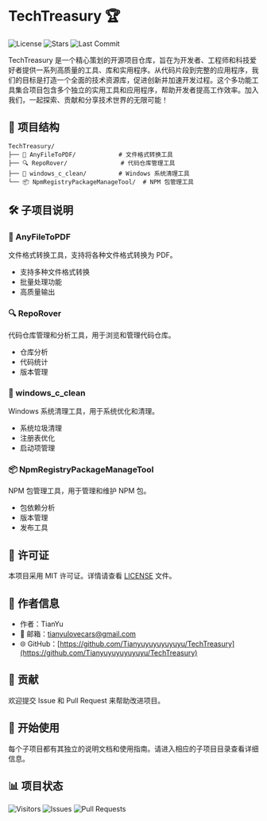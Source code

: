 # TechTreasury 🏆

![License](https://img.shields.io/badge/license-MIT-blue.svg)
![Stars](https://img.shields.io/github/stars/Tianyuyuyuyuyuyu/TechTreasury?style=social)
![Last Commit](https://img.shields.io/github/last-commit/Tianyuyuyuyuyuyu/TechTreasury)

TechTreasury 是一个精心策划的开源项目仓库，旨在为开发者、工程师和科技爱好者提供一系列高质量的工具、库和实用程序。从代码片段到完整的应用程序，我们的目标是打造一个全面的技术资源库，促进创新并加速开发过程。这个多功能工具集合项目包含多个独立的实用工具和应用程序，帮助开发者提高工作效率。加入我们，一起探索、贡献和分享技术世界的无限可能！

## 📁 项目结构

```
TechTreasury/
├── 📄 AnyFileToPDF/            # 文件格式转换工具
├── 🔍 RepoRover/               # 代码仓库管理工具
├── 🧹 windows_c_clean/         # Windows 系统清理工具
└── 📦 NpmRegistryPackageManageTool/  # NPM 包管理工具
```

## 🛠️ 子项目说明

### 📄 AnyFileToPDF
文件格式转换工具，支持将各种文件格式转换为 PDF。
- 支持多种文件格式转换
- 批量处理功能
- 高质量输出

### 🔍 RepoRover
代码仓库管理和分析工具，用于浏览和管理代码仓库。
- 仓库分析
- 代码统计
- 版本管理

### 🧹 windows_c_clean
Windows 系统清理工具，用于系统优化和清理。
- 系统垃圾清理
- 注册表优化
- 启动项管理

### 📦 NpmRegistryPackageManageTool
NPM 包管理工具，用于管理和维护 NPM 包。
- 包依赖分析
- 版本管理
- 发布工具

## 📝 许可证

本项目采用 MIT 许可证。详情请查看 [LICENSE](LICENSE) 文件。

## 👤 作者信息

- 作者：TianYu
- 📧 邮箱：tianyulovecars@gmail.com
- 🌐 GitHub：[https://github.com/Tianyuyuyuyuyuyu/TechTreasury](https://github.com/Tianyuyuyuyuyuyu/TechTreasury)

## 🤝 贡献

欢迎提交 Issue 和 Pull Request 来帮助改进项目。

## 🚀 开始使用

每个子项目都有其独立的说明文档和使用指南。请进入相应的子项目目录查看详细信息。

## 📊 项目状态

![Visitors](https://visitor-badge.laobi.icu/badge?page_id=Tianyuyuyuyuyuyu.TechTreasury)
![Issues](https://img.shields.io/github/issues/Tianyuyuyuyuyuyu/TechTreasury)
![Pull Requests](https://img.shields.io/github/issues-pr/Tianyuyuyuyuyuyu/TechTreasury)
